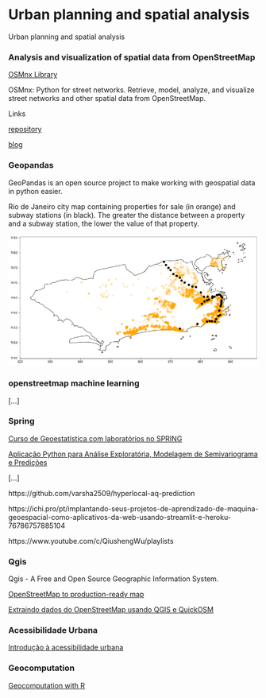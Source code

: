 <!DOCTYPE html>
<html>
<head>
<meta charset="UTF-8"/>
<h1>Urban planning and spatial analysis</h1>
</head>
<body>
<!-- Conteúdo -->
  <p>Urban planning and spatial analysis</p>
  <p></p>
  <h3>Analysis and visualization of spatial data from OpenStreetMap</h3>
  <p>
    <a href="https://github.com/renatogcruz/urban-planning-and-spatial-analysis/tree/main/osmnx-examples">OSMnx Library</a>
  </p>
  <p>OSMnx: Python for street networks. Retrieve, model, analyze, and visualize street networks and other spatial data from OpenStreetMap.</P>
  <p>Links</P>
  <p>
  <a href="https://github.com/gboeing/osmnx">repository</a>
  </p>
  <p>
  <a href="https://geoffboeing.com/">blog</a>
  </p>
  
  <h3>Geopandas</h3>  
  <p>
  GeoPandas is an open source project to make working with geospatial data in python easier. 
  </p>
  <p>
  Rio de Janeiro city map containing properties for sale (in orange) and subway stations (in black). The greater the distance between a property and a subway station, the lower the value of that property.
  </p>
  <img src="geopandas/rj.png" alt="My cool logo"/>    
  
  
  <h3>openstreetmap machine learning</h3>
  <p>
  [...]
  </P>
  
  <h3>Spring</h3>  
  <p>
  <a href="http://www.dpi.inpe.br/spring/portugues/manuais.html">Curso de Geoestatística com laboratórios no SPRING</a> 
  </p>
  <p>
  <a href="http://www.dpi.inpe.br/spring/portugues/manuais.html">Aplicação Python para Análise Exploratória, Modelagem de Semivariograma e Predições</a>
  </p>
  
  <p>
  [...]
  </P>
  
  <p>https://github.com/varsha2509/hyperlocal-aq-prediction</p>
  <p>https://ichi.pro/pt/implantando-seus-projetos-de-aprendizado-de-maquina-geoespacial-como-aplicativos-da-web-usando-streamlit-e-heroku-76786757885104</p>
  
  <p>https://www.youtube.com/c/QiushengWu/playlists</p>
  
  <h3>Qgis</h3>  
  <p>
  Qgis - A Free and Open Source Geographic Information System. 
  </p>
  <p>
  <a href="https://www.youtube.com/watch?v=MyHi6M9IVpA">OpenStreetMap to production-ready map</a>
  </p>
  <p>
  <a href="https://www.youtube.com/watch?v=Yxkh2f-3Bj8">Extraindo dados do OpenStreetMap usando QGIS e QuickOSM</a>
  </p>
  
  <h3>Acessibilidade Urbana</h3>  
  <p>
  <a href="https://ipeagit.github.io/intro_access_book/">Introdução à acessibilidade urbana</a>
  </p>
  <h3>Geocomputation</h3>  
  <p>
  <a href="https://geocompr.robinlovelace.net/index.html">Geocomputation with R</a>
  </p>
</body>
</html>



